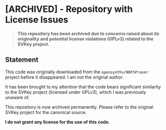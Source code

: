 # **[ARCHIVED] - Repository with License Issues**

> **This repository has been archived due to concerns raised about its originality and potential license violations (GPLv3) related to the SVKey project.**

## Statement

This code was originally downloaded from the `opensynthv/NOFSPraser` project before it disappeared. I am not the original author.

It has been brought to my attention that the code bears significant similarity to the SVKey project (licensed under GPLv3), which I was previously unaware of.

This repository is now archived permanently. Please refer to the original SVKey project for the canonical source.

**I do not grant any license for the use of this code.**
